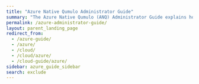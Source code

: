 ```yaml
---
title: "Azure Native Qumulo Administrator Guide"
summary: "The Azure Native Qumulo (ANQ) Administrator Guide explains how the service works, how to configure virtual networking for the service, and how to get started with using the service in Azure."
permalink: /azure-administrator-guide/
layout: parent_landing_page
redirect_from:
  - /azure-guide/
  - /azure/
  - /cloud/
  - /cloud/azure/
  - /cloud-guide/azure/
sidebar: azure_guide_sidebar
search: exclude
---
```

